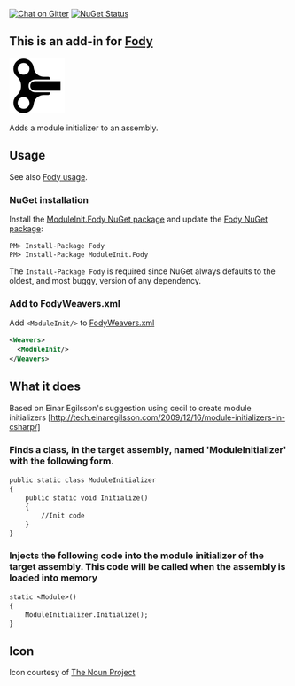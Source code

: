 [![Chat on Gitter](https://img.shields.io/gitter/room/fody/fody.svg)](https://gitter.im/Fody/Fody)
[![NuGet Status](https://img.shields.io/nuget/v/ModuleInit.Fody.svg)](https://www.nuget.org/packages/ModuleInit.Fody/)


## This is an add-in for [Fody](https://github.com/Fody/Home/)

![Icon](https://raw.githubusercontent.com/Fody/ModuleInit/master/package_icon.png)

Adds a module initializer to an assembly.


## Usage

See also [Fody usage](https://github.com/Fody/Home/blob/master/pages/usage.md).


### NuGet installation

Install the [ModuleInit.Fody NuGet package](https://nuget.org/packages/ModuleInit.Fody/) and update the [Fody NuGet package](https://nuget.org/packages/Fody/):

```
PM> Install-Package Fody
PM> Install-Package ModuleInit.Fody
```

The `Install-Package Fody` is required since NuGet always defaults to the oldest, and most buggy, version of any dependency.


### Add to FodyWeavers.xml

Add `<ModuleInit/>` to [FodyWeavers.xml](https://github.com/Fody/Home/blob/master/pages/usage.md#add-fodyweaversxml)

```xml
<Weavers>
  <ModuleInit/>
</Weavers>
```


## What it does

Based on Einar Egilsson's suggestion using cecil to create module initializers [http://tech.einaregilsson.com/2009/12/16/module-initializers-in-csharp/]


### Finds a class, in the target assembly, named 'ModuleInitializer' with the following form.

```
public static class ModuleInitializer
{
    public static void Initialize()
    {
        //Init code
    }
}
```


### Injects the following code into the module initializer of the target assembly. This code will be called when the assembly is loaded into memory

```
static <Module>()
{
    ModuleInitializer.Initialize();
}
```


## Icon

Icon courtesy of [The Noun Project](https://thenounproject.com)
